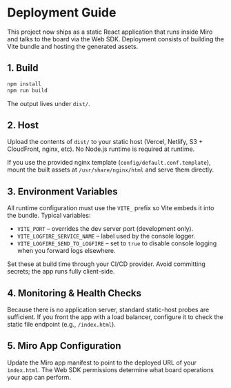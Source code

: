 # Deployment Guide

This project now ships as a static React application that runs inside Miro and talks to the board via the Web SDK. Deployment consists of building the Vite bundle and hosting the generated assets.

## 1. Build

```bash
npm install
npm run build
```

The output lives under `dist/`.

## 2. Host

Upload the contents of `dist/` to your static host (Vercel, Netlify, S3 + CloudFront, nginx, etc). No Node.js runtime is required at runtime.

If you use the provided nginx template (`config/default.conf.template`), mount the built assets at `/usr/share/nginx/html` and serve them directly.

## 3. Environment Variables

All runtime configuration must use the `VITE_` prefix so Vite embeds it into the bundle. Typical variables:

- `VITE_PORT` – overrides the dev server port (development only).
- `VITE_LOGFIRE_SERVICE_NAME` – label used by the console logger.
- `VITE_LOGFIRE_SEND_TO_LOGFIRE` – set to `true` to disable console logging when you forward logs elsewhere.

Set these at build time through your CI/CD provider. Avoid committing secrets; the app runs fully client-side.

## 4. Monitoring & Health Checks

Because there is no application server, standard static-host probes are sufficient. If you front the app with a load balancer, configure it to check the static file endpoint (e.g., `/index.html`).

## 5. Miro App Configuration

Update the Miro app manifest to point to the deployed URL of your `index.html`. The Web SDK permissions determine what board operations your app can perform.
